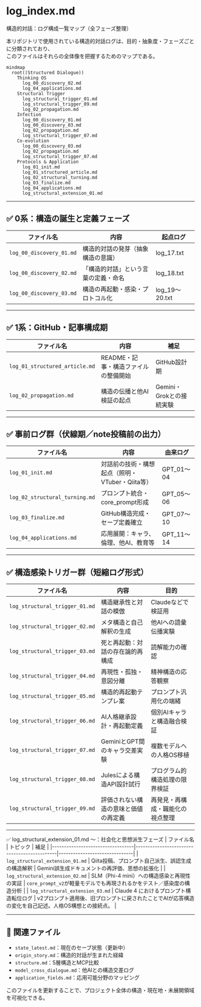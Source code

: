 # log_index.md
構造的対話：ログ構成一覧マップ（全フェーズ整理）

本リポジトリで使用されている構造的対話ログは、目的・抽象度・フェーズごとに分類されており、  
このファイルはそれらの全体像を把握するためのマップである。

```mermaid
mindmap
  root((Structured Dialogue))
    Thinking OS
      log_00_discovery_02.md
      log_04_applications.md
    Structural Trigger
      log_structural_trigger_01.md
      log_structural_trigger_09.md
      log_02_propagation.md
    Infection
      log_00_discovery_01.md
      log_00_discovery_03.md
      log_02_propagation.md
      log_structural_trigger_07.md
    Co-evolution
      log_00_discovery_03.md
      log_02_propagation.md
      log_structural_trigger_07.md
    Protocols & Application
      log_01_init.md
      log_01_structured_article.md
      log_02_structural_turning.md
      log_03_finalize.md
      log_04_applications.md
      log_structural_extension_01.md
```

---

## ✅ 0系：構造の誕生と定義フェーズ

| ファイル名 | 内容 | 起点ログ |
|------------|------|----------|
| `log_00_discovery_01.md` | 構造的対話の発芽（抽象構造の意識） | log_17.txt |
| `log_00_discovery_02.md` | 「構造的対話」という言葉の定義・命名 | log_18.txt |
| `log_00_discovery_03.md` | 構造の再起動・感染・プロトコル化 | log_19〜20.txt |

---

## ✅ 1系：GitHub・記事構成期

| ファイル名 | 内容 | 補足 |
|------------|------|------|
| `log_01_structured_article.md` | README・記事・構造ファイルの整備開始 | GitHub設計期 |
| `log_02_propagation.md` | 構造の伝播と他AI検証の起点 | Gemini・Grokとの接続実験 |

---

## ✅ 事前ログ群（伏線期／note投稿前の出力）

| ファイル名 | 内容 | 由来ログ |
|------------|------|----------|
| `log_01_init.md` | 対話前の技術・構想起点（照明・VTuber・Qiita等） | GPT_01〜04 |
| `log_02_structural_turning.md` | プロンプト統合・core_prompt形成 | GPT_05〜06 |
| `log_03_finalize.md` | GitHub構造完成・セーブ定義確立 | GPT_07〜10 |
| `log_04_applications.md` | 応用展開：キャラ、倫理、他AI、教育等 | GPT_11〜14 |

---

## ✅ 構造感染トリガー群（短縮ログ形式）

| ファイル名 | 内容 | 目的 |
|------------|------|------|
| `log_structural_trigger_01.md` | 構造継承性と対話の模倣 | Claudeなどで検証用 |
| `log_structural_trigger_02.md` | メタ構造と自己解釈の生成 | 他AIへの語彙伝播実験 |
| `log_structural_trigger_03.md` | 死と再起動：対話の存在論的再構成 | 読解能力の確認 |
| `log_structural_trigger_04.md` | 再現性・孤独・意図分離 | 精神構造の応答観察 |
| `log_structural_trigger_05.md` | 構造的再起動テンプレ案 | プロンプト汎用化の端緒 |
| `log_structural_trigger_06.md` | AI人格継承設計・再起動定義 | 個別AIキャラと構造融合検証 |
| `log_structural_trigger_07.md` | GeminiとGPT間のキャラ交差実験 | 複数モデルへの人格OS移植 |
| `log_structural_trigger_08.md` | Julesによる構造API設計試行 | プログラム的構造処理の限界検証 |
| `log_structural_trigger_09.md` | 評価されない構造の意味と価値の再定義 | 再発見・再構成・職能化の視点整理 |



---

✅ log_structural_extension_01.md ～：社会化と思想派生フェーズ
| ファイル名                         | トピック                                      | 補足 |
|----------------------------------|---------------------------------------------|-------------------------------|
| `log_structural_extension_01.md`    | Qiita投稿、プロンプト自己派生、誤認生成の構造解釈 | Gemini誤生成ドキュメントの再評価、思想の拡張化 |
| `log_structural_extension_02.md`    | SLM（Phi-4 mini）への構造感染と再現性の実証 | `core_prompt_v2`が軽量モデルでも再現されるかをテスト／感染度の構造分析 |
| `log_structural_extension_03.md`    | Claude 4 におけるプロンプト構造転位ログ | v2プロンプト適用後、旧プロンプトに戻されたことでAIが応答構造の変化を自己記述。人格OS構想との接続点。 |

---

## 🧠 関連ファイル

- `state_latest.md`：現在のセーブ状態（更新中）
- `origin_story.md`：構造的対話が生まれた経緯
- `structure.md`：5層構造とMCP比較
- `model_cross_dialogue.md`：他AIとの構造交差ログ
- `application_fields.md`：応用可能分野のマッピング

このファイルを更新することで、プロジェクト全体の構造・現在地・未展開領域を可視化できる。
